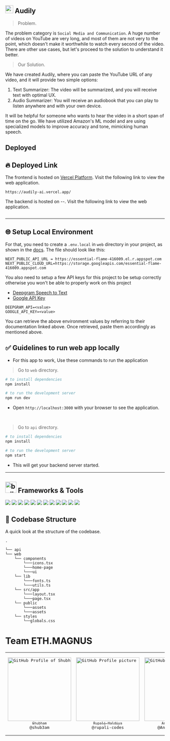 ## <img src="https://github.com/Builders-Valley/Audily-AI/assets/74038190/219665a0-6cec-41f5-9350-f5e2366e0d60"  width="25" /> Audily

> Problem.

The problem category is `Social Media and Communication`. A huge number of videos on YouTube are very long, and most of them are not very to the point, which doesn't make it worthwhile to watch every second of the video. There are other use cases, but let's proceed to the solution to understand it better.

> Our Solution.

We have created Audily, where you can paste the YouTube URL of any video, and it will provide two simple options:

1. Text Summarizer: The video will be summarized, and you will receive text with optimal UX.
2. Audio Summarizer: You will receive an audiobook that you can play to listen anywhere and with your own device.

It will be helpful for someone who wants to hear the video in a short span of time on the go. We have utilized Amazon's ML model and are using specialized models to improve accuracy and tone, mimicking human speech.

## Deployed

## :fire: Deployed Link ##

The frontend is hosted on [Vercel Platform](https://vercel.com/). Visit the following link to view the web application.

```
https://audily-ai.vercel.app/
```

The backend is hosted on --. Visit the following link to view the web application.

```

```

<hr>

## 🌐 Setup Local Environment

For that, you need to create a `.env.local` in `web` directory in your project, as shown in the [docs](https://nextjs.org/docs/basic-features/environment-variables#loading-environment-variables). The file should look like this:

```
NEXT_PUBLIC_API_URL = https://essential-flame-416009.el.r.appspot.com
NEXT_PUBLIC_CLOUD_URL=https://storage.googleapis.com/essential-flame-416009.appspot.com
```

You also need to setup a few API keys for this project to be setup correctly otherwise you won't be able to properly work on this project

- [Deepgram Speech to Text](https://deepgram.com/product/speech-to-text)
- [Google API Key](https://console.cloud.google.com/apis/library?pli=1)

```
DEEPGRAM_API=<value>
GOOGLE_API_KEY=<value>
```

You can retrieve the above environment values by referring to their documentation linked above. Once retrieved, paste them accordingly as mentioned above.

## ✅ Guidelines to run web app locally

- For this app to work, Use these commands to run the application

> Go to `web` directory. 

```bash
# to install dependencies 
npm install

# to run the development server
npm run dev
```

- Open `http://localhost:3000` with your browser to see the application.

<br>

> Go to `api` directory. 

```bash
# to install dependencies 
npm install

# to run the development server
npm start
```

- This will get your backend server started.

<hr>

## <img src="https://user-images.githubusercontent.com/74038190/221857984-5bf77e81-6f65-4502-a7c8-f29a978efb3f.png" alt="bullseye" width="35" /> Frameworks & Tools
<img src="https://img.shields.io/badge/next.js-000000?style=for-the-badge&logo=nextdotjs&logoColor=white" /> <img src="https://img.shields.io/badge/TypeScript-007ACC?style=for-the-badge&logo=typescript&logoColor=white" />
<img src="https://img.shields.io/badge/Node%20js-339933?style=for-the-badge&logo=nodedotjs&logoColor=white" />
<img src="https://img.shields.io/badge/Express%20js-000000?style=for-the-badge&logo=express&logoColor=white" />
<img src="https://img.shields.io/badge/JavaScript-323330?style=for-the-badge&logo=javascript&logoColor=F7DF1E" />
<img src="https://img.shields.io/badge/googlegemini-8E75B2?style=for-the-badge&logo=googlegemini&logoColor=white" />
<img src="https://img.shields.io/badge/deepgram-13EF93?style=for-the-badge&logo=deepgram&logoColor=white" />
<img src="https://img.shields.io/badge/GIT-E44C30?style=for-the-badge&logo=git&logoColor=white" />
<img src="https://img.shields.io/badge/GitHub-100000?style=for-the-badge&logo=github&logoColor=white" />
<img src="https://img.shields.io/badge/npm-CB3837?style=for-the-badge&logo=npm&logoColor=white" />
<img src="https://img.shields.io/badge/Postman-FF6C37?style=for-the-badge&logo=Postman&logoColor=white" />
<img src="https://img.shields.io/badge/Vercel-000000?style=for-the-badge&logo=vercel&logoColor=white" />

## 📂 Codebase Structure

A quick look at the structure of the codebase.

```
.

└── api
└── web
    └── components
        └───icons.tsx
        └───home-page
        └───ui
    └── lib
        └───fonts.ts
        └───utils.ts
    └── src/app
        └───layout.tsx
        └───page.tsx
    └── public
        └───assets
        └───assets
    └── styles
        └──globals.css

```

# Team ETH.MAGNUS

<table>
<td align="center" width="200"><pre><a href="https://github.com/shub3am"><img src="https://avatars.githubusercontent.com/u/77344771?v=4" width="200" alt="GitHub Profile of Shubham" /><br><sub>Shubham</sub></a><br>@shub3am</pre></td>
<td align="center" width="200"><pre><a href="https://github.com/rupali-codes"><img src="https://avatars.githubusercontent.com/u/78981177?v=4" width="200" alt="GitHub Profile picture of Rupali Haldiya" /><br><sub>Rupali Haldiya</sub></a><br>@rupali-codes</pre></td>
<td align="center" width="200"><pre><a href="https://github.com/Anmol-Baranwal"><img src="https://avatars.githubusercontent.com/u/74038190?v=4" width="200" alt="GitHub Profile of Anmol Baranwal" /><br><sub>Anmol Baranwal</sub></a><br>@Anmol-Baranwal</pre></td>
</table>
